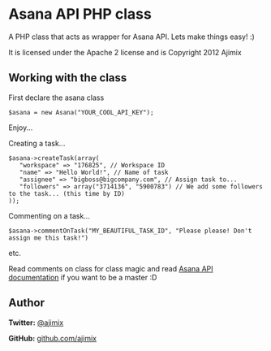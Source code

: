 Asana API PHP class
===================

A PHP class that acts as wrapper for Asana API.
Lets make things easy! :)

It is licensed under the Apache 2 license and is Copyright 2012 Ajimix


Working with the class
----------------------

First declare the asana class

    $asana = new Asana("YOUR_COOL_API_KEY");

Enjoy...

Creating a task...

    $asana->createTask(array(
       "workspace" => "176825", // Workspace ID
       "name" => "Hello World!", // Name of task
       "assignee" => "bigboss@bigcompany.com", // Assign task to...
       "followers" => array("3714136", "5900783") // We add some followers to the task... (this time by ID)
    ));

Commenting on a task...

    $asana->commentOnTask("MY_BEAUTIFUL_TASK_ID", "Please please! Don't assign me this task!")

etc.

Read comments on class for class magic and read [Asana API documentation](http://developer.asana.com/documentation/) if you want to be a master :D

Author
------

**Twitter:** [@ajimix](http://twitter.com/ajimix)

**GitHub:** [github.com/ajimix](https://github.com/ajimix)